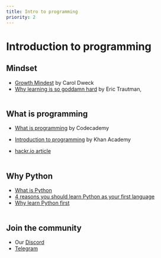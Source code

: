 ```yaml
---
title: Intro to programming
priority: 2
---
```


# Introduction to programming

## Mindset

- [Growth Mindest](https://www.ted.com/talks/carol_dweck_the_power_of_believing_that_you_can_improve) by Carol Dweck
- [Why learning is so goddamn hard](https://www.thinkful.com/blog/why-learning-to-code-is-so-damn-hard/) by Eric Trautman,
  <br><br>

## What is programming

- [What is programming](https://www.codecademy.com/article/what-is-programming?periods=year&utm_source=pepperjam&utm_medium=affiliate&utm_term=159404&clickId=4139029489&pj_creativeid=8-12462&pj_publisherid=159404) by Codecademy

- [Introduction to programming](https://www.youtube.com/watch?v=FCMxA3m_Imc&ab_channel=KhanAcademyComputing) by Khan Academy
- [hackr.io article](https://hackr.io/blog/what-is-programming)
  <br><br>

## Why Python

- [What is Python](https://www.pythonforbeginners.com/learn-python/what-is-python)
- [4 reasons you should learn Python as your first language](https://www.nextacademy.com/blog/learn-python-first/#:~:text=4%20Reasons%20why%20you%20should%20learn%20Python%20as,libraries%20and%20frameworks%20Programming%20frameworks%20%26%20libraries%20)
- [Why learn Python first](https://pythonprinciples.com/blog/why-python-first/)
  <br><br>

## Join the community

- Our [Discord](https://discord.gg/VCyyTsemyA)
- [Telegram](https://t.me/+Cz6cF8j5jjJjNzAy)
